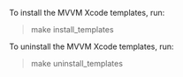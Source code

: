 To install the MVVM Xcode templates, run:

> make install_templates

To uninstall the MVVM Xcode templates, run:

> make uninstall_templates
